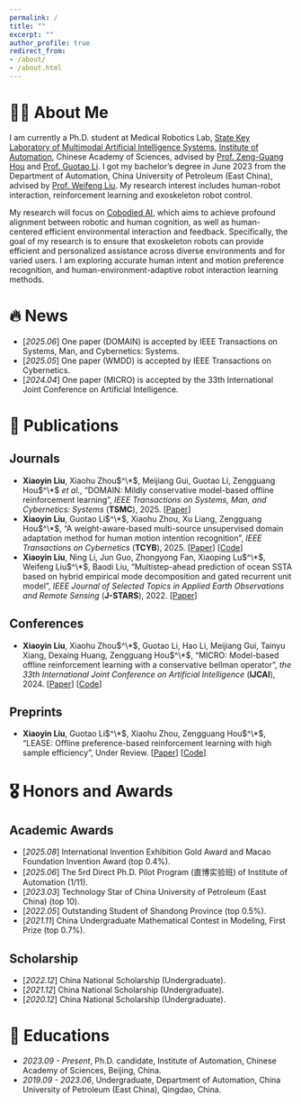 ```yaml
---
permalink: /
title: ""
excerpt: ""
author_profile: true
redirect_from: 
- /about/
- /about.html
---
```

<span class='anchor' id='about-me'></span>

# 👨‍🎓 About Me

I am currently a Ph.D. student at Medical Robotics Lab, [State Key Laboratory of Multimodal Artificial Intelligence Systems](https://mais.ia.ac.cn/), [Institute of Automation](https://ia.cas.cn/), Chinese Academy of Sciences, advised by [Prof. Zeng-Guang Hou](https://people.ucas.ac.cn/~houzengguang) and [Prof. Guotao Li](https://ia.cas.cn/rcdw/fyjy/202409/t20240913_7362784.html). I got my bachelor’s degree in June 2023 from the Department of Automation, China University of Petroleum (East China), advised by [Prof. Weifeng Liu](https://www.scholat.com/liuweifeng). My research interest includes human-robot interaction, reinforcement learning and exoskeleton robot control.

My research will focus on [Cobodied AI](http://scis.scichina.com/cn/2025/SSI-2024-0219.pdf), which aims to achieve profound alignment between robotic and human cognition, as well as human-centered efficient environmental interaction and feedback. Specifically, the goal of my research is to ensure that exoskeleton robots can provide efficient and personalized assistance across diverse environments and for varied users. I am exploring accurate human intent and motion preference recognition, and human-environment-adaptive robot interaction learning methods.
# 🔥 News
- [*2025.06*] One paper (DOMAIN) is accepted by IEEE Transactions on Systems, Man, and Cybernetics: Systems.
- [*2025.05*] One paper (WMDD) is accepted by IEEE Transactions on Cybernetics.
- [*2024.04*] One paper (MICRO) is accepted by the 33th International Joint Conference on Artificial Intelligence.

# 📝 Publications 
## Journals
- **Xiaoyin Liu**, Xiaohu Zhou$^\*$, Meijiang Gui, Guotao Li, Zengguang Hou$^\*$ *et al.*, “DOMAIN: Mildly conservative model-based offline reinforcement learning”, *IEEE Transactions on Systems, Man, and Cybernetics: Systems* (**TSMC**), 2025. [[Paper](https://arxiv.org/abs/2309.08925)]
- **Xiaoyin Liu**, Guotao Li$^\*$, Xiaohu Zhou, Xu Liang, Zengguang Hou$^\*$, “A weight-aware-based multi-source unsupervised domain adaptation method for human motion intention recognition”, *IEEE Transactions on Cybernetics* (**TCYB**), 2025. [[Paper](https://arxiv.org/abs/2404.15366)] [[Code](https://github.com/xiaoyinliu0714/WMDD)]
- **Xiaoyin Liu**, Ning Li, Jun Guo, Zhongyong Fan, Xiaoping Lu$^\*$, Weifeng Liu$^\*$, Baodi Liu, “Multistep-ahead prediction of ocean SSTA based on hybrid empirical mode decomposition and gated recurrent unit model”, *IEEE Journal of Selected Topics in Applied Earth Observations and Remote Sensing* (**J-STARS**), 2022. [[Paper](https://ieeexplore.ieee.org/abstract/document/9866103)]

## Conferences
- **Xiaoyin Liu**, Xiaohu Zhou$^\*$, Guotao Li, Hao Li, Meijiang Gui, Tainyu Xiang, Dexaing Huang, Zengguang Hou$^\*$, “MICRO: Model-based offline reinforcement learning with a conservative bellman operator”, *the 33th International Joint Conference on Artificial Intelligence* (**IJCAI**), 2024. [[Paper](https://arxiv.org/abs/2312.03991)] [[Code](https://github.com/xiaoyinliu0714/MICRO)]

## Preprints
- **Xiaoyin Liu**, Guotao Li$^\*$, Xiaohu Zhou, Zengguang Hou$^\*$, “LEASE: Offline preference-based reinforcement learning with high sample efficiency”, Under Review. [[Paper](https://arxiv.org/abs/2412.21001)] [[Code](https://github.com/xiaoyinliu0714/LEASE)]

# 🎖 Honors and Awards
## Academic Awards
- [*2025.08*] International Invention Exhibition Gold Award and Macao Foundation Invention Award (top 0.4%).
- [*2025.06*] The 5rd Direct Ph.D. Pilot Program (直博实验班) of Institute of Automation (1/11).
- [*2023.03*] Technology Star of China University of Petroleum (East China) (top 10).
- [*2022.05*] Outstanding Student of Shandong Province (top 0.5%).
- [*2021.11*] China Undergraduate Mathematical Contest in Modeling, First Prize (top 0.7%).

## Scholarship
- [*2022.12*] China National Scholarship (Undergraduate).
- [*2021.12*] China National Scholarship (Undergraduate).
- [*2020.12*] China National Scholarship (Undergraduate).

# 📖 Educations
- *2023.09 - Present*, Ph.D. candidate, Institute of Automation, Chinese Academy of Sciences, Beijing, China.
- *2019.09 - 2023.06*, Undergraduate, Department of Automation, China University of Petroleum (East China), Qingdao, China. 

